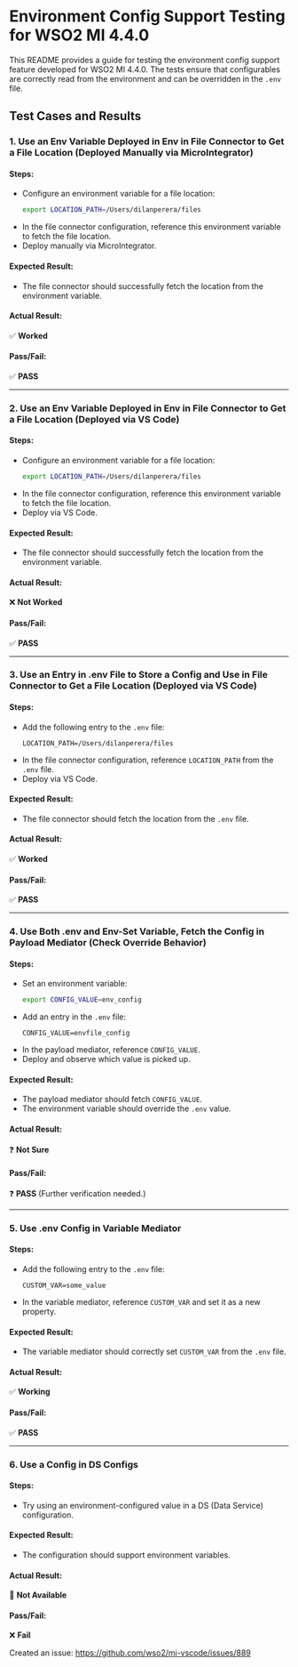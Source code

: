 # Environment Config Support Testing for WSO2 MI 4.4.0  

This README provides a guide for testing the environment config support feature developed for WSO2 MI 4.4.0. The tests ensure that configurables are correctly read from the environment and can be overridden in the `.env` file.  

## Test Cases and Results  

### 1. Use an Env Variable Deployed in Env in File Connector to Get a File Location (Deployed Manually via MicroIntegrator)  

#### Steps:  
- Configure an environment variable for a file location:  
  ```bash
  export LOCATION_PATH=/Users/dilanperera/files
  ```  
- In the file connector configuration, reference this environment variable to fetch the file location.  
- Deploy manually via MicroIntegrator.  

#### Expected Result:  
- The file connector should successfully fetch the location from the environment variable.  

#### Actual Result:  
✅ **Worked**  

#### Pass/Fail:  
✅ **PASS**  

---  

### 2. Use an Env Variable Deployed in Env in File Connector to Get a File Location (Deployed via VS Code)  

#### Steps:  
- Configure an environment variable for a file location:  
  ```bash
  export LOCATION_PATH=/Users/dilanperera/files
  ```  
- In the file connector configuration, reference this environment variable to fetch the file location.  
- Deploy via VS Code.  

#### Expected Result:  
- The file connector should successfully fetch the location from the environment variable.  

#### Actual Result:  
❌ **Not Worked**  

#### Pass/Fail:  
✅ **PASS** 

---  

### 3. Use an Entry in .env File to Store a Config and Use in File Connector to Get a File Location (Deployed via VS Code)  

#### Steps:  
- Add the following entry to the `.env` file:  
  ```
  LOCATION_PATH=/Users/dilanperera/files
  ```  
- In the file connector configuration, reference `LOCATION_PATH` from the `.env` file.  
- Deploy via VS Code.  

#### Expected Result:  
- The file connector should fetch the location from the `.env` file.  

#### Actual Result:  
✅ **Worked**  

#### Pass/Fail:  
✅ **PASS**  

---  

### 4. Use Both .env and Env-Set Variable, Fetch the Config in Payload Mediator (Check Override Behavior)  

#### Steps:  
- Set an environment variable:  
  ```bash
  export CONFIG_VALUE=env_config
  ```  
- Add an entry in the `.env` file:  
  ```
  CONFIG_VALUE=envfile_config
  ```  
- In the payload mediator, reference `CONFIG_VALUE`.  
- Deploy and observe which value is picked up.  

#### Expected Result:  
- The payload mediator should fetch `CONFIG_VALUE`.  
- The environment variable should override the `.env` value.  

#### Actual Result:  
❓ **Not Sure**  

#### Pass/Fail:  
❓ **PASS** (Further verification needed.)  

---  

### 5. Use .env Config in Variable Mediator  

#### Steps:  
- Add the following entry to the `.env` file:  
  ```
  CUSTOM_VAR=some_value
  ```  
- In the variable mediator, reference `CUSTOM_VAR` and set it as a new property.  

#### Expected Result:  
- The variable mediator should correctly set `CUSTOM_VAR` from the `.env` file.  

#### Actual Result:  
✅ **Working**  

#### Pass/Fail:  
✅ **PASS**  

---  

### 6. Use a Config in DS Configs  

#### Steps:  
- Try using an environment-configured value in a DS (Data Service) configuration.  

#### Expected Result:  
- The configuration should support environment variables.  

#### Actual Result:  
🚫 **Not Available**  

#### Pass/Fail:  
❌ **Fail**  

Created an issue: https://github.com/wso2/mi-vscode/issues/889
